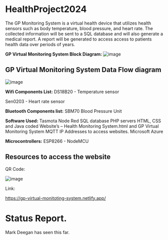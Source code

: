 # HealthProject2024
The GP Monitoring System is a virtual health device that utilizes health sensors such as body temperature, blood pressure, and heart rate. The collected information will be sent to a SQL database and will also generate a medical report. A report will be generated  to access access to patients health data over periods of  years.

**GP Virtual Monitoring System Block Diagram:**
![image](https://github.com/MMemon2003/HealthProject2024/assets/146339735/49ef81ae-71f8-442e-9e76-ac8e793823e2)

## GP Virtual Monitoring System Data Flow diagram
![image](https://github.com/MMemon2003/HealthProject2024/assets/146339735/54544175-f479-45e0-8be0-7bde8408a522)

**Wifi Components List:**
DS18B20 - Temperature sensor 

Sen0203 - Heart rate sensor 

**Bluetooth Components list:**
SBM70 Blood Pressure Unit

**Software Used:**
Tasmota 
Node Red
SQL database
PHP servers
HTML, CSS and Java coded Website’s – Health Monitoring System.html and GP Virtual Monitoring System
MQTT
IP Addresses to access websites. 
Microsoft Azure

**Microcontrollers:**
ESP8266 - NodeMCU

## Resources to access the website 
QR Code:

![image](https://github.com/MMemon2003/HealthProject2024/assets/146339735/961ef2de-bec5-458f-a1dc-7a6230d6f388)

Link:

https://gp-virtual-monitoting-system.netlify.app/

# Status Report.
Mark Deegan has seen this far.
